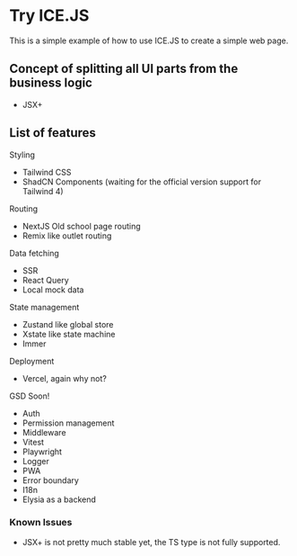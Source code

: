 # Try ICE.JS

This is a simple example of how to use ICE.JS to create a simple web page.

## Concept of splitting all UI parts from the business logic

- JSX+

## List of features

Styling
- Tailwind CSS
- ShadCN Components (waiting for the official version support for Tailwind 4)

Routing
- NextJS Old school page routing
- Remix like outlet routing

Data fetching
- SSR
- React Query
- Local mock data

State management
- Zustand like global store
- Xstate like state machine
- Immer

Deployment
- Vercel, again why not?

GSD Soon!
- Auth
- Permission management
- Middleware
- Vitest
- Playwright
- Logger
- PWA
- Error boundary
- I18n
- Elysia as a backend

### Known Issues

- JSX+ is not pretty much stable yet, the TS type is not fully supported.
